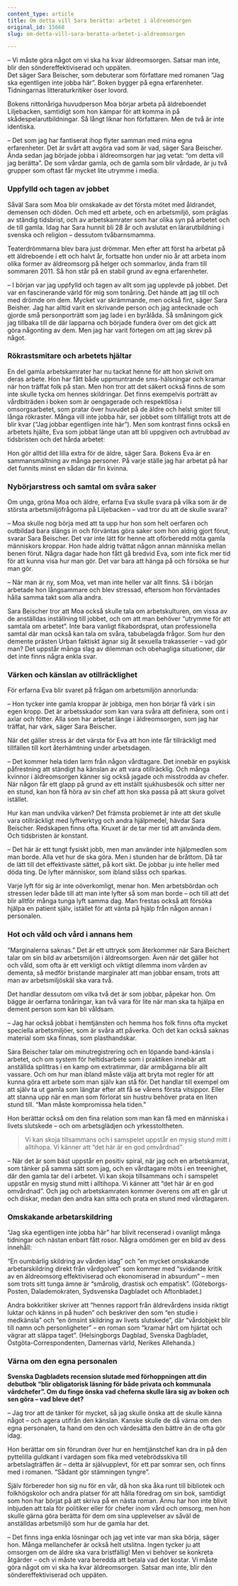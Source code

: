 ```yaml
---
content_type: article
title: Om detta vill Sara berätta: arbetet i äldreomsorgen
original_id: 15668
slug: om-detta-vill-sara-beratta-arbetet-i-aldreomsorgen

---
```


– Vi måste göra något om vi ska ha kvar äldreomsorgen. Satsar man inte, blir den söndereffektiviserad och uppäten.  
Det säger Sara Beischer, som debuterar som författare med romanen ”Jag ska egentligen inte jobba här”. Boken bygger på egna erfarenheter. Tidningarnas litteraturkritiker öser lovord.

Bokens nittonåriga huvudperson Moa börjar arbeta på äldreboendet Liljebacken, samtidigt som hon kämpar för att komma in på skådespelarutbildningar. Så långt liknar hon författaren. Men de två är inte identiska.

– Det som jag har fantiserat ihop flyter samman med mina egna erfarenheter. Det är svårt att avgöra vad som är vad, säger Sara Beischer. Ända sedan jag började jobba i äldreomsorgen har jag vetat: “om detta vill jag berätta”. De som vårdar gamla, och de gamla som blir vårdade, är ju två grupper som oftast får mycket lite utrymme i media.

### Uppfylld och tagen av jobbet

Såväl Sara som Moa blir omskakade av det första mötet med åldrandet, demensen och döden. Och med ett arbete, och en arbetsmiljö, som präglas av ständig tidsbrist, och av arbetskamrater som har olika syn på arbetet och de till gamla. Idag har Sara hunnit bli 28 år och avslutat en lärarutbildning i svenska och religion – dessutom tvåbarnsmamma.

Teaterdrömmarna blev bara just drömmar. Men efter att först ha arbetat på ett äldreboende i ett och halvt år, fortsatte hon under nio år att arbeta inom olika former av äldreomsorg på helger och sommarlov, ända fram till sommaren 2011. Så hon står på en stabil grund av egna erfarenheter.

– I början var jag uppfylld och tagen av allt som jag upplevde på jobbet. Det var en fascinerande värld för mig som tonåring. Det hände att jag till och med drömde om dem. Mycket var skrämmande, men också fint, säger Sara Beisher. Jag har alltid varit en skrivande person och jag antecknade och gjorde små personporträtt som jag lade i en byrålåda. Så småningom gick jag tillbaka till de där lapparna och började fundera över om det gick att göra någonting av dem. Men jag har varit förtegen om att jag skrev på något.

### Rökrastsmitare och arbetets hjältar

En del gamla arbetskamrater har nu tackat henne för att hon skrivit om deras arbete. Hon har fått både uppmuntrande sms-hälsningar och kramar när hon träffat folk på stan. Men hon tror att det säkert också finns de som inte skulle tycka om hennes skildringar. Det finns exempelvis porträtt av vårdbiträden i boken som är oengagerade och respektlösa i omsorgsarbetet, som pratar över huvudet på de äldre och helst smiter till långa rökraster. Många vill inte jobba här, ser jobbet som tillfälligt trots att de blir kvar (“Jag jobbar egentligen inte här”). Men som kontrast finns också en arbetets hjälte, Eva som jobbat länge utan att bli uppgiven och avtrubbad av tidsbristen och det hårda arbetet:

Hon gör alltid det lilla extra för de äldre, säger Sara. Bokens Eva är en sammansmältning av många personer. På varje ställe jag har arbetat på har det funnits minst en sådan där fin kvinna.

### Nybörjarstress och samtal om svåra saker

Om unga, gröna Moa och äldre, erfarna Eva skulle svara på vilka som är de största arbetsmiljöfrågorna på Liljebacken – vad tror du att de skulle svara?

– Moa skulle nog börja med att ta upp hur hon som helt oerfaren och outbildad bara slängs in och förväntas göra saker som hon aldrig gjort förut, svarar Sara Beischer. Det var inte lätt för henne att oförberedd möta gamla människors kroppar. Hon hade aldrig tvättat någon annan människa mellan benen förut. Några dagar hade hon fått gå bredvid Eva, som inte fick mer tid för att kunna visa hur man gör. Det var bara att hänga på och försöka se hur man gör.

– När man är ny, som Moa, vet man inte heller var allt finns. Så i början arbetade hon långsammare och blev stressad, eftersom hon förväntades hålla samma takt som alla andra.

Sara Beischer tror att Moa också skulle tala om arbetskulturen, om vissa av de anställdas inställning till jobbet, och om att man behöver “utrymme för att samtala om arbetet”. Inte bara vanligt fikabordsprat, utan professionella samtal där man också kan tala om svåra, tabubelagda frågor. Som hur den demente prästen Urban faktiskt ägnar sig åt sexuella trakasserier – vad gör man? Det uppstår många slag av dilemman och obehagliga situationer, där det inte finns några enkla svar.

### Värken och känslan av otillräcklighet

För erfarna Eva blir svaret på frågan om arbetsmiljön annorlunda:

– Hon tycker inte gamla kroppar är jobbiga, men hon börjar få värk i sin egen kropp. Det är arbetsskador som kan vara svåra att definiera, som ont i axlar och fötter. Alla som har arbetat länge i äldreomsorgen, som jag har träffat, har värk, säger Sara Beischer.

När det gäller stress är det värsta för Eva att hon inte får tillräckligt med tillfällen till kort återhämtning under arbetsdagen.

– Det kommer hela tiden larm från någon vårdtagare. Det innebär en psykisk påfrestning att ständigt ha känslan av att vara otillräcklig. Och många kvinnor i äldreomsorgen känner sig också jagade och misstrodda av chefer. När någon får ett glapp på grund av ett inställt sjukhusbesök och sitter ner en stund, kan hon få höra av sin chef att hon ska passa på att skura golvet istället.

Hur kan man undvika värken? Det främsta problemet är inte att det skulle vara otillräckligt med lyftverktyg och andra hjälpmedel, hävdar Sara Beischer. Redskapen finns ofta. Kruxet är de tar mer tid att använda dem. Och tidsbristen är konstant.

– Det här är ett tungt fysiskt jobb, men man använder inte hjälpmedlen som man borde. Alla vet hur de ska göra. Men i stunden har de bråttom. Då tar de lätt till det effektivaste sättet, på kort sikt. De jobbar ju inte heller med döda ting. De lyfter människor, som ibland slåss och sparkas.

Varje lyft för sig är inte oöverkomligt, menar hon. Men arbetsbördan och stressen leder både till att man inte lyfter så som man borde – och till att det blir alltför många tunga lyft samma dag. Man frestas också att försöka hjälpa en patient själv, istället för att vänta på hjälp från någon annan i personalen.

### Hot och våld och vård i annans hem

“Marginalerna saknas.” Det är ett uttryck som återkommer när Sara Beichert talar om sin bild av arbetsmiljön i äldreomsorgen. Även när det gäller hot och våld, som ofta är ett verkligt och viktigt dilemma inom vården av dementa, så medför bristande marginaler att man jobbar ensam, trots att man av arbetsmiljöskäl ska vara två.

Det handlar dessutom om vilka två det är som jobbar, påpekar hon. Om bägge är oerfarna tonåringar, kan två vara för lite när man ska ta hjälpa en dement person som kan bli våldsam.

– Jag har också jobbat i hemtjänsten och hemma hos folk finns ofta mycket speciella arbetsmiljöer, som är svåra att påverka. Och det kan också saknas material som ska finnas, som plasthandskar.

Sara Beischer talar om minutregistrering och en löpande band-känsla i arbetet, och om system för heltidsarbete som i praktiken innebär att anställda splittras i en kamp om extratimmar, där armbågarna blir allt vassare. Och om hur man ibland måste välja att bryta mot regler för att kunna göra ett arbete som man själv kan stå för. Det handlar till exempel om att själv ta ut gamla som längtar efter att få se vårens första vitsippor. Eller att stanna upp när en man som förlorat sin hustru behöver prata en liten stund till. “Man måste kompromissa hela tiden.”

Hon berättar också om den fina relation som man kan få med en människa i livets slutskede – och om arbetsglädjen och yrkesstoltheten.

> Vi kan skoja tillsammans och i samspelet uppstår en mysig stund mitt i alltihopa. Vi känner att “det här är en god omvårdnad”

– När det är som bäst uppstår en positiv spiral, när jag och en arbetskamrat, som tänker på samma sätt som jag, och en vårdtagare möts i en treenighet, där den gamla tar del i arbetet. Vi kan skoja tillsammans och i samspelet uppstår en mysig stund mitt i alltihopa. Vi känner att “det här är en god omvårdnad”. Och jag och arbetskamraten kommer överens om att en går ut och diskar, medan den andra kan sitta och prata en stund med vårdtagaren.

### Omskakande arbetarskildring

“Jag ska egentligen inte jobba här” har blivit recenserad i ovanligt många tidningar och nästan enbart fått rosor. Några omdömen ger en bild av dess innehåll:

“En oumbärlig skildring av vården idag” och “en mycket omskakande arbetarskildring direkt från vårdgolvet” som kommer med “svidande kritik av en äldreomsorg effektiviserad och ekonomiserad in absurdum” – men som trots sitt tunga ämne är “smårolig, drastisk och empatisk”. (Göteborgs-Posten, Dalademokraten, Sydsvenska Dagbladet och Aftonbladet.)

Andra bokkritiker skriver att “hennes rapport från äldrevårdens insida riktigt luktar och känns in på huden” och beskriver den som “en studie i medkänsla” och “en ömsint skildring av livets slutskede”, där “vårdobjekt blir till namn och personligheter” – en roman som “kramar hårt om hjärtat och vägrar att släppa taget”. (Helsingborgs Dagblad, Svenska Dagbladet, Östgöta-Correspondenten, Damernas värld, Nerikes Allehanda.)

### Värna om den egna personalen

**Svenska Dagbladets recension slutade med förhoppningen att din debutbok “blir obligatorisk läsning för både privata och kommunala vårdchefer”. Om du finge önska vad cheferna skulle lära sig av boken och sen göra – vad bleve det?**

– Jag tror att de tänker för mycket, så jag skulle önska att de skulle känna något – och agera utifrån den känslan. Kanske skulle de då värna om den egna personalen, ta hand om den och värdesätta den bättre än de ofta gör idag.

Hon berättar om sin förundran över hur en hemtjänstchef kan dra in på den pyttelilla guldkant i vardagen som fika med vetebrödsskiva till arbetslagträffen är – detta är självupplevt, för ett par somrar sen, och finns med i romanen. “Sådant gör stämningen tyngre”.

Själv förbereder hon sig nu för en vår, då hon ska åka runt till bibliotek och folkhögskolor och andra platser för att hålla föredrag om sin bok, samtidigt som hon har börjat på att skriva på en nästa roman. Ännu har hon inte blivit inbjuden att tala för politiker eller för chefer inom vård och omsorg, men hon skulle gärna göra berätta för dem om sina upplevelser av såväl de anställdas arbetsmiljö som hur de gamla har det.

– Det finns inga enkla lösningar och jag vet inte var man ska börja, säger hon. Många mellanchefer är också helt utslitna. Ingen tycker ju att omsorgen om de äldre ska vara bristfällig! Men vi behöver se konkreta åtgärder – och vi måste vara beredda att betala vad det kostar. Vi måste göra något om vi ska ha kvar äldreomsorgen. Satsar man inte, blir den söndereffektiviserad och uppäten.

